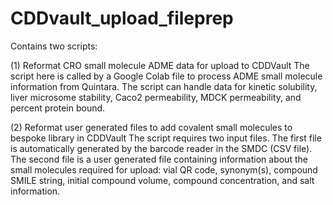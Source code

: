 # CDDvault_upload_fileprep
Contains two scripts:

(1) Reformat CRO small molecule ADME data for upload to CDDVault
        The script here is called by a Google Colab file to process ADME small molecule information from Quintara.
        The script can handle data for kinetic solubility, liver microsome stability, Caco2 permeability, MDCK permeability, and 
        percent protein bound.

(2) Reformat user generated files to add covalent small molecules to bespoke library in CDDVault
        The script requires two input files. The first file is automatically generated by the barcode reader in the SMDC (CSV file).
        The second file is a user generated file containing information about the small molecules required for upload: vial QR code, 
        synonym(s), compound SMILE string, initial compound volume, compound concentration, and salt information. 
